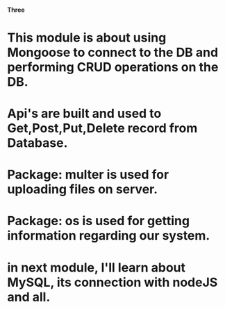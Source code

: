 #### Three ####
# This module is about using Mongoose to connect to the DB and performing CRUD operations on the DB.
# Api's are built and used to Get,Post,Put,Delete record from Database.
# Package: multer is used for uploading files on server.
# Package: os is used for getting information regarding our system.
# in next module, I'll learn about MySQL, its connection with nodeJS and all.
